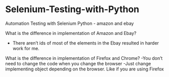 # Selenium-Testing-with-Python
Automation Testing with Selenium Python - amazon and ebay

What is the difference in implementation of Amazon and Ebay?
- There aren’t ids of most of the elements in the Ebay resulted in harder work for me.

What is the difference in implementation of Firefox and Chrome?
-You don’t need to change the code when you change the browser
-Just change implementing object depending on the browser. Like if you are using Firefox
